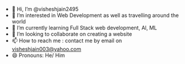- 👋 Hi, I’m @visheshjain2495
- 👀 I’m interested in Web Development as well as travelling around the world
- 🌱 I’m currently learning Full Stack web development, Al, ML 
- 💞️ I’m looking to collaborate on creating a website
- 📫 How to reach me : contact me by email on visheshjain003@yahoo.com
- 😄 Pronouns: He/ Him

<!---
visheshjain2495/visheshjain2495 is a ✨ special ✨ repository because its `README.md` (this file) appears on your GitHub profile.
You can click the Preview link to take a look at your changes.
--->
